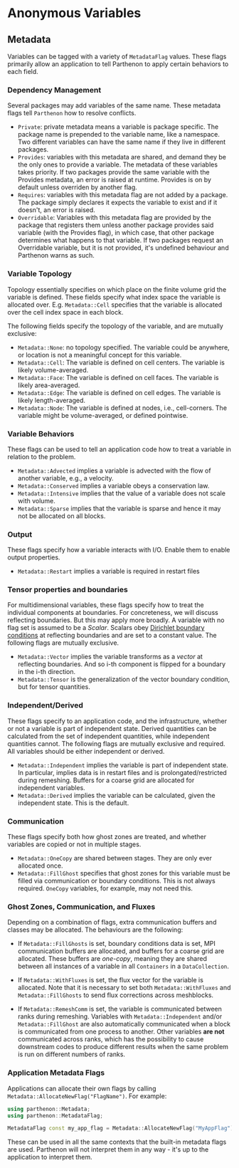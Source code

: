 # Anonymous Variables

## Metadata

Variables can be tagged with a variety of `MetadataFlag` values. These flags
primarily allow an application to tell Parthenon to apply certain behaviors to
each field.

### Dependency Management

Several packages may add variables of the same name. These metadata
flags tell `Parthenon` how to resolve conflicts.

- `Private`: private metadata means a variable is package
  specific. The package name is prepended to the variable name, like a
  namespace. Two different variables can have the same name if they
  live in different packages.
- `Provides`: variables with this metadata are shared, and demand they
  be the only ones to provide a variable. The metadata of these
  variables takes priority. If two packages provide the same variable
  with the Provides metadata, an error is raised at runtime. Provides
  is on by default unless overriden by another flag.
- `Requires`: variables with this metadata flag are not added by a
  package. The package simply declares it expects the variable to
  exist and if it doesn't, an error is raised.
- `Overridable`: Variables with this metadata flag are provided by the
  package that registers them unless another package provides said
  variable (with the Provides flag), in which case, that other package
  determines what happens to that variable. If two packages request an
  Overridable variable, but it is not provided, it's undefined
  behaviour and Parthenon warns as such.

### Variable Topology

Topology essentially specifies on which place on the finite volume
grid the variable is defined. These fields specify what index space
the variable is allocated over. E.g.  `Metadata::Cell` specifies that
the variable is allocated over the cell index space in each block.

The following fields specify the topology of the variable, and are
mutually exclusive:

- `Metadata::None`: no topology specified. The variable could be
  anywhere, or location is not a meaningful concept for this variable.
- `Metadata::Cell`: The variable is defined on cell centers. The
  variable is likely volume-averaged.
- `Metadata::Face`: The variable is defined on cell faces. The
  variable is likely area-averaged.
- `Metadata::Edge`: The variable is defined on cell edges. The
  variable is likely length-averaged.
- `Metadata::Node`: The variable is defined at nodes, i.e.,
  cell-corners. The variable might be volume-averaged, or defined
  pointwise.

### Variable Behaviors

These flags can be used to tell an application code how to treat a
variable in relation to the problem.

- `Metadata::Advected` implies a variable is advected with the flow of
  another variable, e.g., a velocity.
- `Metadata::Conserved` implies a variable obeys a conservation law.
- `Metadata::Intensive` implies that the value of a variable does not
  scale with volume.
- `Metadata::Sparse` implies that the variable is sparse and hence it
  may not be allocated on all blocks.

### Output

These flags specify how a variable interacts with I/O. Enable them to
enable output properties.

- `Metadata::Restart` implies a variable is required in restart files

### Tensor properties and boundaries

For multidimensional variables, these flags specify how to treat the
individual components at boundaries. For concreteness, we will discuss
reflecting boundaries. But this may apply more broadly. A variable
with no flag set is assumed to be a *Scalar*. Scalars obey
[Dirichlet boundary conditions](https://en.wikipedia.org/wiki/Dirichlet_boundary_condition)
at reflecting boundaries and are set to a constant value.
The following flags are mutually exclusive.

- `Metadata::Vector` implies the variable transforms as a *vector* at
  reflecting boundaries. And so i-th component is flipped for a
  boundary in the i-th direction.
- `Metadata::Tensor` is the generalization of the vector boundary
  condition, but for tensor quantities.

### Independent/Derived

These flags specify to an application code, and the infrastructure,
whether or not a variable is part of independent state. Derived
quantities can be calculated from the set of independent quantities,
while independent quantities cannot. The following flags are mutually
exclusive and required. All variables should be either independent or
derived.

- `Metadata::Independent` implies the variable is part of independent
  state. In particular, implies data is in restart files 
  and is prolongated/restricted during remeshing. 
  Buffers for a coarse grid are allocated for independent variables.
- `Metadata::Derived` implies the variable can be calculated, given
  the independent state. This is the default.

### Communication

These flags specify both how ghost zones are treated, and whether
variables are copied or not in multiple stages.

- `Metadata::OneCopy` are shared between stages. They are only ever
  allocated once.
- `Metadata::FillGhost` specifies that ghost zones for this variable
  must be filled via communication or boundary conditions. This is not
  always required. `OneCopy` variables, for example, may not need
  this.

### Ghost Zones, Communication, and Fluxes

Depending on a combination of flags, extra communication buffers and
classes may be allocated. The behaviours are the following:

- If `Metadata::FillGhosts` is set, boundary conditions data is set,
  MPI communication buffers are allocated, and buffers for a coarse
  grid are allocated. These buffers are *one-copy*, meaning they are
  shared between all instances of a variable in all `Containers` in a
  `DataCollection`.

- If `Metadata::WithFluxes` is set, the flux vector for the variable
  is allocated. Note that it is necessary to set both
  `Metadata::WithFluxes` and `Metadata::FillGhosts` to send flux
  corrections across meshblocks.

- If `Metadata::RemeshComm` is set, the variable is communicated between 
  ranks during remeshing. Variables with `Metadata::Independent` and/or 
  `Metadata::FillGhost` are also automatically communicated when a block 
  is communicated from one process to another. Other variables **are not** 
  communicated across ranks, which has the possibility to cause downstream 
  codes to produce different results when the same problem is run on 
  different numbers of ranks. 

### Application Metadata Flags

Applications can allocate their own flags by calling
`Metadata::AllocateNewFlag("FlagName")`. For example:
```c++
using parthenon::Metadata;
using parthenon::MetadataFlag;

MetadataFlag const my_app_flag = Metadata::AllocateNewFlag("MyAppFlag");
```

These can be used in all the same contexts that the built-in metadata
flags are used. Parthenon will not interpret them in any way - it's up
to the application to interpret them.
